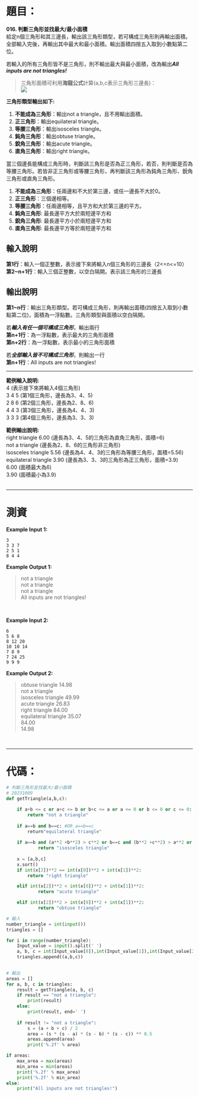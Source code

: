 # 題目：
**016. 判斷三角形並找最大/最小面積**  
給定n個三角形和其三邊長，輸出該三角形類型，若可構成三角形則再輸出面積。全部輸入完後，再輸出其中最大和最小面積。輸出面積四捨五入取到小數點第二位。  

若輸入的所有三角形皆不是三角形，則不輸出最大與最小面積，改為輸出***All inputs are not triangles!***  

> 三角形面積可利用**海龍公式**計算(a,b,c表示三角形三邊長)：  
![](https://i.imgur.com/SLsEZR5.png)

**三角形類型輸出如下:**  
1. **不能成為三角形**：輸出not a triangle，且不用輸出面積。  
2. **正三角形**：輸出equilateral triangle。  
3. **等腰三角形**：輸出isosceles triangle。  
4. **鈍角三角形**：輸出obtuse triangle。  
5. **銳角三角形**：輸出acute triangle。  
6. **直角三角形**：輸出right triangle。  

當三個邊長能構成三角形時，判斷該三角形是否為正三角形，若否，則判斷是否為等腰三角形。若皆非正三角形或等腰三角形，再判斷該三角形為鈍角三角形、銳角三角形或直角三角形。  
1. **不能成為三角形**：任兩邊和不大於第三邊，或任一邊長不大於0。  
2. **正三角形**：三個邊相等。  
3. **等腰三角形**：任兩邊相等，且平方和大於第三邊的平方。  
4. **鈍角三角形**: 最長邊平方大於兩短邊平方和  
5. **銳角三角形**: 最長邊平方小於兩短邊平方和  
6. **直角三角形**: 最長邊平方等於兩短邊平方和  


## 輸入說明  
**第1行**：輸入一個正整數，表示接下來將輸入n個三角形的三邊長（2<=n<=10）  
**第2~n+1行**：輸入三個正整數，以空白隔開。表示該三角形的三邊長  

## 輸出說明  
**第1~n行**：輸出三角形類型。若可構成三角形，則再輸出面積(四捨五入取到小數點第二位)，面積為一浮點數。三角形類型與面積以空白隔開。  

若***輸入有任一個可構成三角形***，輸出兩行  
**第n+1行**：為一浮點數，表示最大的三角形面積  
**第n+2行**：為一浮點數，表示最小的三角形面積  

若***全部輸入皆不可構成三角形***，則輸出一行  
**第n+1行**：All inputs are not triangles!  

---------------------------------------------------------------------------------------
**範例輸入說明:**  
4 (表示接下來將輸入4個三角形)  
3 4 5 (第1個三角形，邊長為3、4、5)  
2 8 6 (第2個三角形，邊長為2、8、6)  
4 4 3 (第3個三角形，邊長為4、4、3)  
3 3 3 (第4個三角形，邊長為3、3、3)  

**範例輸出說明:**  
right triangle 6.00 (邊長為3、4、5的三角形為直角三角形，面積=6)  
not a triangle (邊長為2、8、6的三角形非三角形)  
isosceles triangle 5.56 (邊長為4、4、3的三角形為等腰三角形，面積=5.56)  
equilateral triangle 3.90 (邊長為3、3、3的三角形為正三角形，面積=3.9)  
6.00 (面積最大為6)  
3.90 (面積最小為3.9)  
<br>

---------------------------------------------------------------------------------------
# 測資
**Example Input 1:**  
```
3  
3 3 7  
2 5 1  
8 4 4
```
**Example Output 1:**  
>not a triangle  
not a triangle  
not a triangle  
All inputs are not triangles!  
<br>

**Example Input 2:**  
```
6  
5 6 8  
8 12 20  
10 10 14  
7 8 9  
7 24 25  
9 9 9
```
**Example Output 2:**  
>obtuse triangle 14.98  
not a triangle  
isosceles triangle 49.99  
acute triangle 26.83  
right triangle 84.00  
equilateral triangle 35.07  
84.00  
14.98  
<br>

----
# 代碼：  
```python
# 判斷三角形並找最大/最小面積
# 20231009
def getTriangle(a,b,c):

    if a+b <= c or a+c <= b or b+c <= a or a <= 0 or b <= 0 or c <= 0:
        return "not a triangle"
    
    if a==b and b==c: #OR a==b==c
        return"equilateral triangle"
    
    if a==b and (a**2 +b**2) > c**2 or b==c and (b**2 +c**2) > a**2 or a==c  and (a**2 +c**2) > b**2:
            return "isosceles triangle"
            
    x = [a,b,c]
    x.sort()
    if int(x[2])**2 == int(x[0])**2 + int(x[1])**2:
        return "right triangle"

    elif int(x[2])**2 < int(x[0])**2 + int(x[1])**2:
            return "acute triangle"

    elif int(x[2])**2 > int(x[0])**2 + int(x[1])**2:
            return "obtuse triangle"

# 輸入
number_triangle = int(input())
triangles = []

for i in range(number_triangle):
    Input_value = input().split(' ')
    a, b, c = int(Input_value[0]),int(Input_value[1]),int(Input_value[2])
    triangles.append((a,b,c))

    
# 輸出
areas = []
for a, b, c in triangles:
    result = getTriangle(a, b, c)
    if result == "not a triangle":
        print(result)
    else:
        print(result, end=' ')
    
    if result != "not a triangle":
        s = (a + b + c) / 2
        area = (s * (s - a) * (s - b) * (s - c)) ** 0.5
        areas.append(area)
        print('%.2f' % area)

if areas:
    max_area = max(areas)
    min_area = min(areas)
    print('%.2f' % max_area)
    print('%.2f' % min_area)
else:
    print("All inputs are not triangles!")
```
